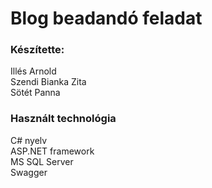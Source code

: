 # Blog beadandó feladat<br />
### Készítette: <br />
Illés Arnold <br />
Szendi Bianka Zita<br /> 
Sötét Panna<br />
### Használt technológia
C# nyelv <br />
ASP.NET framework <br />
MS SQL Server<br />
Swagger <br />
